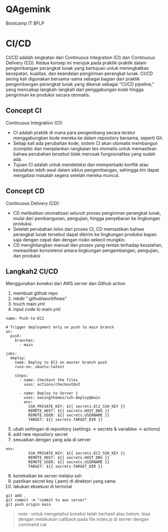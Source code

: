 # QAgemink
Bootcamp IT BFLP 
# CI/CD
 CI/CD adalah singkatan dari Continuous Integration (CI) 
dan Continuous Delivery (CD). Kedua konsep ini 
merujuk pada praktik-praktik dalam pengembangan 
perangkat lunak yang bertujuan untuk meningkatkan 
kecepatan, kualitas, dan keandalan pengiriman 
perangkat lunak.
 CI/CD sering kali digunakan bersama-sama sebagai 
bagian dari praktik pengembangan perangkat lunak 
yang dikenal sebagai "CI/CD pipeline," yang mencakup 
langkah-langkah dari penggabungan kode hingga 
pengiriman ke produksi secara otomatis.

## Concept CI
Continuous Integration (CI):
- CI adalah praktik di mana para pengembang secara teratur 
menggabungkan kode mereka ke dalam repository bersama, seperti Git.
- Setiap kali ada perubahan kode, sistem CI akan otomatis membangun 
(compile) dan menjalankan rangkaian tes otomatis untuk memastikan bahwa perubahan tersebut tidak merusak fungsionalitas yang sudah ada.
- Tujuan CI adalah untuk mendeteksi dan memperbaiki konflik atau 
kesalahan lebih awal dalam siklus pengembangan, sehingga tim dapat  mengatasi masalah segera setelah mereka muncul.

## Concept CD
Continuous Delivery (CD):
- CD melibatkan otomatisasi seluruh proses pengiriman perangkat lunak, 
mulai dari pembangunan, pengujian, hingga penyebaran ke lingkungan 
produksi.
- Setelah perubahan lolos dari proses CI, CD memastikan bahwa perangkat 
lunak tersebut dapat dikirim ke lingkungan produksi kapan saja dengan 
cepat dan dengan risiko sekecil mungkin.
- CD menghilangkan manual dan proses yang rentan terhadap kesalahan, 
memastikan konsistensi antara lingkungan pengembangan, pengujian, dan 
produksi

## Langkah2 CI/CD 

Menggunakan koneksi dari AWS server dan Github action
1. membuat github repo
2. mkdir ".github\workflows"
3. touch main.yml
4. input code to main.yml

```
name: Push-to-EC2

# Trigger deployment only on push to main branch
on:
  push:
    branches:
      - main

jobs:
  deploy:
    name: Deploy to EC2 on master branch push
    runs-on: ubuntu-latest

    steps:
      - name: Checkout the files
        uses: actions/checkout@v2

      - name: Deploy to Server 1
        uses: easingthemes/ssh-deploy@main
        env:
          SSH_PRIVATE_KEY: ${{ secrets.EC2_SSH_KEY }}
          REMOTE_HOST: ${{ secrets.HOST_DNS }}
          REMOTE_USER: ${{ secrets.USERNAME }}
          TARGET: ${{ secrets.TARGET_DIR }}
```
5. ubah settingan di repository (settings -> secrets & variables -> actions)
6. add new repository secret
7. sesuaikan dengan yang ada di server
```
env:
          SSH_PRIVATE_KEY: ${{ secrets.EC2_SSH_KEY }}
          REMOTE_HOST: ${{ secrets.HOST_DNS }}
          REMOTE_USER: ${{ secrets.USERNAME }}
          TARGET: ${{ secrets.TARGET_DIR }}
```
8. koneksikan ke server melalui ssh
9. pastikan secret key (.pem) di direktori yang sama
10. lakukan eksekusi di terminal
```
git add .
git commit -m "commit to aws server"
git push origin main
```


> note : untuk mengetahui koneksi telah berhasil atau belum. bisa dengan melakukan callback pada file index.js di server dengan command cat